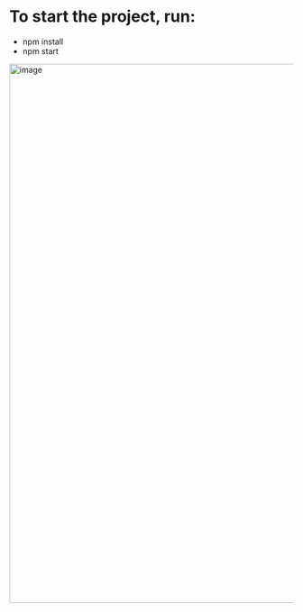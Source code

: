 # To start the project, run:

- npm install
- npm start
<img width="1919" height="957" alt="image" src="https://github.com/user-attachments/assets/f131ee80-a8c3-4bd9-b0eb-4c127760f523" />

